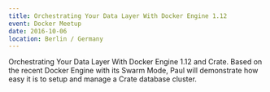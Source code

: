 ```yaml
---
title: Orchestrating Your Data Layer With Docker Engine 1.12
event: Docker Meetup
date: 2016-10-06
location: Berlin / Germany
---
```

Orchestrating Your Data Layer With Docker Engine 1.12 and Crate. Based on the recent Docker Engine with its Swarm Mode, 
Paul will demonstrate how easy it is to setup and manage a Crate database cluster.